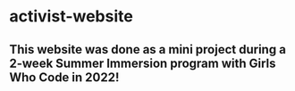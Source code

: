# activist-website
## This website was done as a mini project during a 2-week Summer Immersion program with Girls Who Code in 2022!